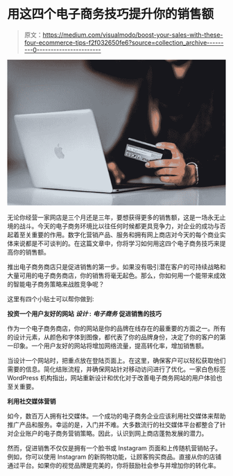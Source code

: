 # 用这四个电子商务技巧提升你的销售额

> 原文：<https://medium.com/visualmodo/boost-your-sales-with-these-four-ecommerce-tips-f2f032650fe6?source=collection_archive---------0----------------------->

![](img/1a59668c7d076cc8658f0c4394f2eedc.png)

无论你经营一家网店是三个月还是三年，要想获得更多的销售额，这是一场永无止境的战斗。今天的电子商务环境比以往任何时候都更具竞争力，对企业的成功与否起着至关重要的作用。数字化营销产品、服务和拥有网上商店对今天的每个商业实体来说都是不可谈判的。在这篇文章中，你将学习如何用这四个电子商务技巧来提高你的销售额。

推出电子商务商店只是促进销售的第一步。如果没有吸引潜在客户的可持续战略和大量可用的电子商务商店，你的销售将毫无起色。那么，你如何用一个能带来成效的智能电子商务策略来战胜竞争呢？

这里有四个小贴士可以帮你做到:

**投资一个用户友好的网站** ***设计* :** ***电子商务*** **促进销售的技巧**

作为一个电子商务商店，你的网站是你的品牌在线存在的最重要的方面之一。所有的设计元素，从颜色和字体到图像，都代表了你的品牌身份，决定了你的客户的第一印象。一个用户友好的网站将增加网络流量，提高转化率，增加销售额。

当设计一个网站时，把重点放在登陆页面上。在这里，确保客户可以轻松获取他们需要的信息。简化结账流程，并确保网站针对移动访问进行了优化。一家白色标签 WordPress 机构指出，网站重新设计和优化对于改善电子商务网站的用户体验也至关重要。

**利用社交媒体营销**

如今，数百万人拥有社交媒体。一个成功的电子商务企业应该利用社交媒体来帮助推广产品和服务。幸运的是，入门并不难。大多数流行的社交媒体平台都整合了针对企业账户的电子商务营销策略。因此，认识到网上商店蓬勃发展的潜力。

然而，促进销售不仅仅是拥有一个脸书或 Instagram 页面和上传随机营销帖子。例如，你可以使用 Instagram 的新购物功能，让顾客购买商品。直接从你的店铺通过平台。如果你的视觉品牌是完美的，你将鼓励社会参与并增加你的转化率。